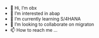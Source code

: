 - 👋 Hi, I’m obx
- 👀 I’m interested in abap
- 🌱 I’m currently learning S/4HANA
- 💞️ I’m looking to collaborate on migraton
- 📫 How to reach me ...

<!---
obx is a ✨ special ✨ repository because its `README.md` (this file) appears on your GitHub profile.
You can click the Preview link to take a look at your changes.
--->
